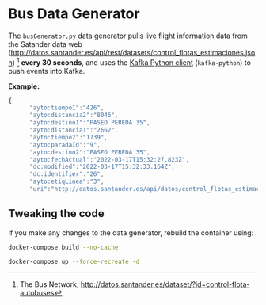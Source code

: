 # Bus Data Generator

The `busGenerator.py` data generator pulls live flight information data from the Satander data web (http://datos.santander.es/api/rest/datasets/control_flotas_estimaciones.json) [^1] **every 30 seconds**, and uses the [Kafka Python client](https://kafka-python.readthedocs.io/en/master/) (`kafka-python`) to push events into Kafka.

**Example:**

```javascript
{
      "ayto:tiempo1":"426",
      "ayto:distancia2":"8046",
      "ayto:destino1":"PASEO PEREDA 35",
      "ayto:distancia1":"2662",
      "ayto:tiempo2":"1739",
      "ayto:paradaId":"9",
      "ayto:destino2":"PASEO PEREDA 35",
      "ayto:fechActual":"2022-03-17T15:32:27.823Z",
      "dc:modified":"2022-03-17T15:32:33.164Z",
      "dc:identifier":"26",
      "ayto:etiqLinea":"3",
      "uri":"http://datos.santander.es/api/datos/control_flotas_estimaciones/26.json"}

```

[^1]: The Bus Network, http://datos.santander.es/dataset/?id=control-flota-autobuses

## Tweaking the code

If you make any changes to the data generator, rebuild the container using:

```bash
docker-compose build --no-cache

docker-compose up --force-recreate -d
```

